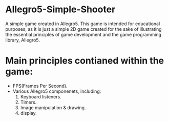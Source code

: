 Allegro5-Simple-Shooter
=======================

A simple game created in Allegro5. This game is intended for educational purposes, as it is just a simple 2D game
created for the sake of illustrating the essential principles of game development and the game programming 
library, Allegro5.


Main principles contianed within the game:  
==========================================

+ FPS(Frames Per Second).
+ Various Allegro5 componenets, including: 
   1. Keyboard listeners.
   2. Timers.
   3. Image manipulation & drawing.
   4. display.

  
